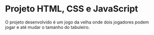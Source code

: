 # Projeto HTML, CSS e JavaScript
O projeto desenvolvido é um jogo da velha onde dois jogadores podem jogar e 
até mudar o tamanho do tabuleiro.